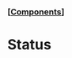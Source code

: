 ### [[Components](./translated-human-interface-guidelines-markdown/components.md)]  
  
# **Status**  

